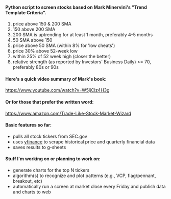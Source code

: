 #### Python script to screen stocks based on Mark Minervini's "Trend Template Criteria".

   1. price above 150 & 200 SMA
   2. 150 above 200 SMA
   3. 200 SMA is uptrending for at least 1 month, preferably 4-5 months
   4. 50 SMA above 150
   5. price above 50 SMA (within 8% for 'low cheats')
   6. price 30% above 52-week low
   7. within 25% of 52 week high (closer the better)
   8. relative strength (as reported by Investors' Business Daily) >= 70, preferably 80s or 90s

#### Here's a quick video summary of Mark's book: 
<https://www.youtube.com/watch?v=W5ljClz4H3g>

#### Or for those that prefer the written word: 
<https://www.amazon.com/Trade-Like-Stock-Market-Wizard>

#### Basic features so far:
* pulls all stock tickers from SEC.gov
* uses [yfinance](https://github.com/ranaroussi/yfinance/tree/main) to scrape historical price and quarterly financial data
* saves results to g-sheets

#### Stuff I'm working on or planning to work on:
* generate charts for the top N tickers
* algorithm(s) to recognize and plot patterns (e.g., VCP, flag/pennant, breakout, etc)
* automatically run a screen at market close every Friday and publish data and charts to web